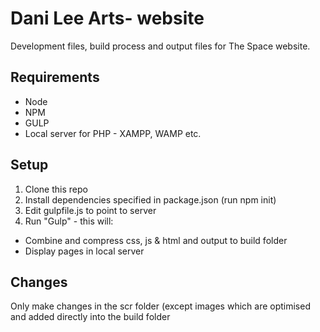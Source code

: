 # Dani Lee Arts- website
Development files, build process and output files for The Space website.
## Requirements
* Node
* NPM
* GULP
* Local server for PHP - XAMPP, WAMP etc.
## Setup
1. Clone this repo
2. Install dependencies specified in package.json (run npm init)
3. Edit gulpfile.js to point to server
4. Run "Gulp" - this will:
* Combine and compress css, js & html and output to build folder
* Display pages in local server
## Changes
Only make changes in the scr folder (except images which are optimised and added directly into the build folder